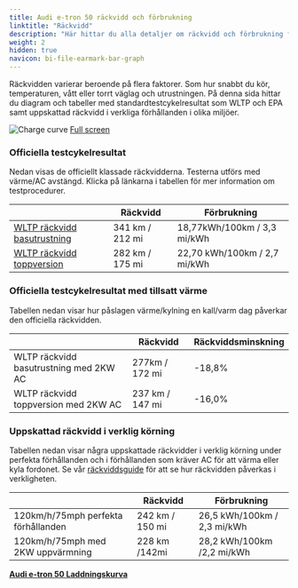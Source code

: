 ```yaml
---
title: Audi e-tron 50 räckvidd och förbrukning
linktitle: "Räckvidd"
description: "Här hittar du alla detaljer om räckvidd och förbrukning för Audi e-tron 50."
weight: 2
hidden: true
navicon: bi-file-earmark-bar-graph
---
```

<!-- markdownlint-disable MD033 -->
<!-- markdownlint-disable MD010 -->

Räckvidden varierar beroende på flera faktorer. Som hur snabbt du kör, temperaturen, vått eller torrt väglag och utrustningen. På denna sida hittar du diagram och tabeller med standardtestcykelresultat som WLTP och EPA samt uppskattad räckvidd i verkliga förhållanden i olika miljöer.

<img class="img-fluid" alt="Charge curve" src="/images//models/audi/e-tron/e-tron_50/range.svg"/>
<a href="/images/models/audi/e-tron/e-tron_50/range.svg">Full screen</a>

### Officiella testcykelresultat

Nedan visas de officiellt klassade räckvidderna. Testerna utförs med värme/AC avstängd. Klicka på länkarna i tabellen för mer information om testprocedurer.

<div class="table-responsive">
<table class="table table-striped border">
	<thead>
		<tr>
			<th>
			</th>
			<th>
				Räckvidd
			</th>
			<th>
				Förbrukning
			</th>
		</tr>
	</thead>
	<tbody>
		<tr>
			<td>
				<a href="../../../../../guides/understandingrange/wltp/ ">
					WLTP räckvidd basutrustning
				</a>
			</td>
			<td>
				341 km / 212 mi
			</td>
			<td>
				18,77kWh/100km / 3,3 mi/kWh
			</td>
		</tr>
		<tr>
			<td>
				<a href="../../../../../guides/understandingrange/wltp/ ">
					WLTP räckvidd toppversion
				</a>
			</td>
			<td>
				282 km / 175 mi
			</td>
			<td>
				22,70 kWh/100km / 2,7 mi/kWh
			</td>
		</tr>
	</tbody>
</table>
</div>

### Officiella testcykelresultat med tillsatt värme

Tabellen nedan visar hur påslagen värme/kylning en kall/varm dag påverkar den officiella räckvidden.

<div class="table-responsive">
<table class="table table-striped border">
	<thead>
		<tr>
			<th>
			</th>
			<th>
				Räckvidd
			</th>
			<th>
				Räckviddsminskning
			</th>
		</tr>
	</thead>
	<tbody>
		<tr>
			<td>
				WLTP räckvidd basutrustning med 2KW AC
			</td>
			<td>
				 277km / 172 mi 
			</td>
			<td>
				-18,8%
			</td>
		</tr>
		<tr>
			<td>
				WLTP räckvidd toppversion med 2KW AC
			</td>
			<td>
				237 km / 147 mi
			</td>
			<td>
				-16,0%
			</td>
		</tr>
	</tbody>
</table>
</div>

### Uppskattad räckvidd i verklig körning

Tabellen nedan visar några uppskattade räckvidder i verklig körning under perfekta förhållanden och i förhållanden som kräver AC för att värma eller kyla fordonet. Se vår [räckviddsguide](../../../../../guides/understandingrange/) för att se hur räckvidden påverkas i verkligheten.

<div class="table-responsive">
<table class="table table-striped border">
	<thead>
		<tr>
			<th>
			</th>
			<th>
				Räckvidd
			</th>
			<th>
				Förbrukning
			</th>
		</tr>
	</thead>
	<tbody>
		<tr>
			<td>
				120km/h/75mph perfekta förhållanden
			</td>
			<td>
				242 km / 150 mi
			</td>
			<td>
				26,5 kWh/100km / 2,3 mi/kWh
			</td>
		</tr>
		<tr>
			<td>
				120km/h/75mph med 2KW uppvärmning
			</td>
			<td>
				228 km /142mi
			</td>
			<td>
				28,2 kWh/100km /2,2 mi/kWh
			</td>
		</tr>
	</tbody>
</table>
</div>
<div class="mt-3 mb-3">
<a href="../" class="text-decoration-none text-black">
<strong><i class="bi-arrow-left"></i> Audi e-tron 50 </strong>
</a>
<a href="../chargingcurve/" class="text-decoration-none text-black float-end">
<strong>Laddningskurva <i class="bi-arrow-right"></i></strong>
</a>
</div>
